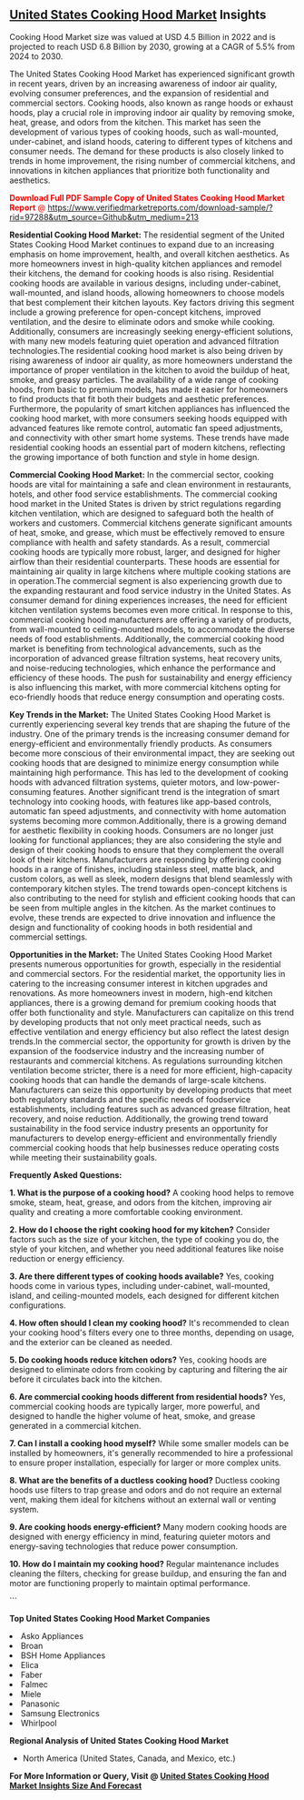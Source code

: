 <h2><a href="https://www.verifiedmarketreports.com/download-sample/?rid=97288&amp;utm_source=Github&amp;utm_medium=213" target="_blank">United States Cooking Hood Market</a> Insights</h2><p>Cooking Hood Market size was valued at USD 4.5 Billion in 2022 and is projected to reach USD 6.8 Billion by 2030, growing at a CAGR of 5.5% from 2024 to 2030.</p><p><p>The United States Cooking Hood Market has experienced significant growth in recent years, driven by an increasing awareness of indoor air quality, evolving consumer preferences, and the expansion of residential and commercial sectors. Cooking hoods, also known as range hoods or exhaust hoods, play a crucial role in improving indoor air quality by removing smoke, heat, grease, and odors from the kitchen. This market has seen the development of various types of cooking hoods, such as wall-mounted, under-cabinet, and island hoods, catering to different types of kitchens and consumer needs. The demand for these products is also closely linked to trends in home improvement, the rising number of commercial kitchens, and innovations in kitchen appliances that prioritize both functionality and aesthetics.<p><span class=""><span style="color: #ff0000;"><strong>Download Full PDF Sample Copy of United States Cooking Hood Market Report</strong> @ </span><a href="https://www.verifiedmarketreports.com/download-sample/?rid=97288&amp;utm_source=Github&amp;utm_medium=213" target="_blank">https://www.verifiedmarketreports.com/download-sample/?rid=97288&amp;utm_source=Github&amp;utm_medium=213</a></span></p></p><p><strong>Residential Cooking Hood Market:</strong> The residential segment of the United States Cooking Hood Market continues to expand due to an increasing emphasis on home improvement, health, and overall kitchen aesthetics. As more homeowners invest in high-quality kitchen appliances and remodel their kitchens, the demand for cooking hoods is also rising. Residential cooking hoods are available in various designs, including under-cabinet, wall-mounted, and island hoods, allowing homeowners to choose models that best complement their kitchen layouts. Key factors driving this segment include a growing preference for open-concept kitchens, improved ventilation, and the desire to eliminate odors and smoke while cooking. Additionally, consumers are increasingly seeking energy-efficient solutions, with many new models featuring quiet operation and advanced filtration technologies.The residential cooking hood market is also being driven by rising awareness of indoor air quality, as more homeowners understand the importance of proper ventilation in the kitchen to avoid the buildup of heat, smoke, and greasy particles. The availability of a wide range of cooking hoods, from basic to premium models, has made it easier for homeowners to find products that fit both their budgets and aesthetic preferences. Furthermore, the popularity of smart kitchen appliances has influenced the cooking hood market, with more consumers seeking hoods equipped with advanced features like remote control, automatic fan speed adjustments, and connectivity with other smart home systems. These trends have made residential cooking hoods an essential part of modern kitchens, reflecting the growing importance of both function and style in home design.<p><strong>Commercial Cooking Hood Market:</strong> In the commercial sector, cooking hoods are vital for maintaining a safe and clean environment in restaurants, hotels, and other food service establishments. The commercial cooking hood market in the United States is driven by strict regulations regarding kitchen ventilation, which are designed to safeguard both the health of workers and customers. Commercial kitchens generate significant amounts of heat, smoke, and grease, which must be effectively removed to ensure compliance with health and safety standards. As a result, commercial cooking hoods are typically more robust, larger, and designed for higher airflow than their residential counterparts. These hoods are essential for maintaining air quality in large kitchens where multiple cooking stations are in operation.The commercial segment is also experiencing growth due to the expanding restaurant and food service industry in the United States. As consumer demand for dining experiences increases, the need for efficient kitchen ventilation systems becomes even more critical. In response to this, commercial cooking hood manufacturers are offering a variety of products, from wall-mounted to ceiling-mounted models, to accommodate the diverse needs of food establishments. Additionally, the commercial cooking hood market is benefiting from technological advancements, such as the incorporation of advanced grease filtration systems, heat recovery units, and noise-reducing technologies, which enhance the performance and efficiency of these hoods. The push for sustainability and energy efficiency is also influencing this market, with more commercial kitchens opting for eco-friendly hoods that reduce energy consumption and operating costs.<p><strong>Key Trends in the Market:</strong> The United States Cooking Hood Market is currently experiencing several key trends that are shaping the future of the industry. One of the primary trends is the increasing consumer demand for energy-efficient and environmentally friendly products. As consumers become more conscious of their environmental impact, they are seeking out cooking hoods that are designed to minimize energy consumption while maintaining high performance. This has led to the development of cooking hoods with advanced filtration systems, quieter motors, and low-power-consuming features. Another significant trend is the integration of smart technology into cooking hoods, with features like app-based controls, automatic fan speed adjustments, and connectivity with home automation systems becoming more common.Additionally, there is a growing demand for aesthetic flexibility in cooking hoods. Consumers are no longer just looking for functional appliances; they are also considering the style and design of their cooking hoods to ensure that they complement the overall look of their kitchens. Manufacturers are responding by offering cooking hoods in a range of finishes, including stainless steel, matte black, and custom colors, as well as sleek, modern designs that blend seamlessly with contemporary kitchen styles. The trend towards open-concept kitchens is also contributing to the need for stylish and efficient cooking hoods that can be seen from multiple angles in the kitchen. As the market continues to evolve, these trends are expected to drive innovation and influence the design and functionality of cooking hoods in both residential and commercial settings.<p><strong>Opportunities in the Market:</strong> The United States Cooking Hood Market presents numerous opportunities for growth, especially in the residential and commercial sectors. For the residential market, the opportunity lies in catering to the increasing consumer interest in kitchen upgrades and renovations. As more homeowners invest in modern, high-end kitchen appliances, there is a growing demand for premium cooking hoods that offer both functionality and style. Manufacturers can capitalize on this trend by developing products that not only meet practical needs, such as effective ventilation and energy efficiency but also reflect the latest design trends.In the commercial sector, the opportunity for growth is driven by the expansion of the foodservice industry and the increasing number of restaurants and commercial kitchens. As regulations surrounding kitchen ventilation become stricter, there is a need for more efficient, high-capacity cooking hoods that can handle the demands of large-scale kitchens. Manufacturers can seize this opportunity by developing products that meet both regulatory standards and the specific needs of foodservice establishments, including features such as advanced grease filtration, heat recovery, and noise reduction. Additionally, the growing trend toward sustainability in the food service industry presents an opportunity for manufacturers to develop energy-efficient and environmentally friendly commercial cooking hoods that help businesses reduce operating costs while meeting their sustainability goals.<p><strong>Frequently Asked Questions:</strong></p><p><strong>1. What is the purpose of a cooking hood?</strong> A cooking hood helps to remove smoke, steam, heat, grease, and odors from the kitchen, improving air quality and creating a more comfortable cooking environment.</p><p><strong>2. How do I choose the right cooking hood for my kitchen?</strong> Consider factors such as the size of your kitchen, the type of cooking you do, the style of your kitchen, and whether you need additional features like noise reduction or energy efficiency.</p><p><strong>3. Are there different types of cooking hoods available?</strong> Yes, cooking hoods come in various types, including under-cabinet, wall-mounted, island, and ceiling-mounted models, each designed for different kitchen configurations.</p><p><strong>4. How often should I clean my cooking hood?</strong> It's recommended to clean your cooking hood's filters every one to three months, depending on usage, and the exterior can be cleaned as needed.</p><p><strong>5. Do cooking hoods reduce kitchen odors?</strong> Yes, cooking hoods are designed to eliminate odors from cooking by capturing and filtering the air before it circulates back into the kitchen.</p><p><strong>6. Are commercial cooking hoods different from residential hoods?</strong> Yes, commercial cooking hoods are typically larger, more powerful, and designed to handle the higher volume of heat, smoke, and grease generated in a commercial kitchen.</p><p><strong>7. Can I install a cooking hood myself?</strong> While some smaller models can be installed by homeowners, it's generally recommended to hire a professional to ensure proper installation, especially for larger or more complex units.</p><p><strong>8. What are the benefits of a ductless cooking hood?</strong> Ductless cooking hoods use filters to trap grease and odors and do not require an external vent, making them ideal for kitchens without an external wall or venting system.</p><p><strong>9. Are cooking hoods energy-efficient?</strong> Many modern cooking hoods are designed with energy efficiency in mind, featuring quieter motors and energy-saving technologies that reduce power consumption.</p><p><strong>10. How do I maintain my cooking hood?</strong> Regular maintenance includes cleaning the filters, checking for grease buildup, and ensuring the fan and motor are functioning properly to maintain optimal performance.</p>```</p><p><strong>Top United States Cooking Hood Market Companies</strong></p><div data-test-id=""><p><li>Asko Appliances</li><li> Broan</li><li> BSH Home Appliances</li><li> Elica</li><li> Faber</li><li> Falmec</li><li> Miele</li><li> Panasonic</li><li> Samsung Electronics</li><li> Whirlpool</li></p><div><strong>Regional Analysis of&nbsp;United States Cooking Hood Market</strong></div><ul><li dir="ltr"><p dir="ltr">North America&nbsp;(United States, Canada, and Mexico, etc.)</p></li></ul><p><strong>For More Information or Query, Visit @&nbsp;</strong><strong><a href="https://www.verifiedmarketreports.com/product/global-cooking-hood-market-growth-2019-2024/?utm_source=Github&amp;utm_medium=213" target="_blank">United States Cooking Hood Market Insights Size And Forecast</a></strong></p></div>
